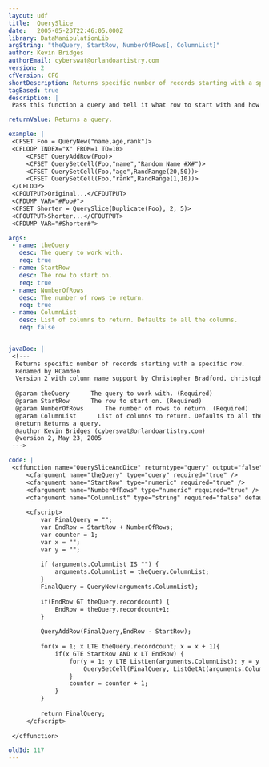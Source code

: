 ```yaml
---
layout: udf
title:  QuerySlice
date:   2005-05-23T22:46:05.000Z
library: DataManipulationLib
argString: "theQuery, StartRow, NumberOfRows[, ColumnList]"
author: Kevin Bridges
authorEmail: cyberswat@orlandoartistry.com
version: 2
cfVersion: CF6
shortDescription: Returns specific number of records starting with a specific row.
tagBased: true
description: |
 Pass this function a query and tell it what row to start with and how many rows to return.  Good beginning for previous/next functionality.

returnValue: Returns a query.

example: |
 <CFSET Foo = QueryNew("name,age,rank")>
 <CFLOOP INDEX="X" FROM=1 TO=10>
     <CFSET QueryAddRow(Foo)>
     <CFSET QuerySetCell(Foo,"name","Random Name #X#")>
     <CFSET QuerySetCell(Foo,"age",RandRange(20,50))>
     <CFSET QuerySetCell(Foo,"rank",RandRange(1,10))>
 </CFLOOP>
 <CFOUTPUT>Original...</CFOUTPUT>
 <CFDUMP VAR="#Foo#">
 <CFSET Shorter = QuerySlice(Duplicate(Foo), 2, 5)>
 <CFOUTPUT>Shorter...</CFOUTPUT>
 <CFDUMP VAR="#Shorter#">

args:
 - name: theQuery
   desc: The query to work with.
   req: true
 - name: StartRow
   desc: The row to start on.
   req: true
 - name: NumberOfRows
   desc: The number of rows to return.
   req: true
 - name: ColumnList
   desc: List of columns to return. Defaults to all the columns.
   req: false


javaDoc: |
 <!---
  Returns specific number of records starting with a specific row.
  Renamed by RCamden
  Version 2 with column name support by Christopher Bradford, christopher.bradford@aliveonline.com
  
  @param theQuery      The query to work with. (Required)
  @param StartRow      The row to start on. (Required)
  @param NumberOfRows      The number of rows to return. (Required)
  @param ColumnList      List of columns to return. Defaults to all the columns. (Optional)
  @return Returns a query. 
  @author Kevin Bridges (cyberswat@orlandoartistry.com) 
  @version 2, May 23, 2005 
 --->

code: |
 <cffunction name="QuerySliceAndDice" returntype="query" output="false">
     <cfargument name="theQuery" type="query" required="true" />
     <cfargument name="StartRow" type="numeric" required="true" />
     <cfargument name="NumberOfRows" type="numeric" required="true" />
     <cfargument name="ColumnList" type="string" required="false" default="" />
     
     <cfscript>
         var FinalQuery = "";
         var EndRow = StartRow + NumberOfRows;
         var counter = 1;
         var x = "";
         var y = "";
     
         if (arguments.ColumnList IS "") {
             arguments.ColumnList = theQuery.ColumnList;
         }
         FinalQuery = QueryNew(arguments.ColumnList);
             
         if(EndRow GT theQuery.recordcount) {
             EndRow = theQuery.recordcount+1;
         }
         
         QueryAddRow(FinalQuery,EndRow - StartRow);
         
         for(x = 1; x LTE theQuery.recordcount; x = x + 1){
             if(x GTE StartRow AND x LT EndRow) {
                 for(y = 1; y LTE ListLen(arguments.ColumnList); y = y + 1) {
                     QuerySetCell(FinalQuery, ListGetAt(arguments.ColumnList, y), theQuery[ListGetAt(arguments.ColumnList, y)][x],counter);
                 }
                 counter = counter + 1;
             }
         }
             
         return FinalQuery;
     </cfscript>
     
 </cffunction>

oldId: 117
---
```


